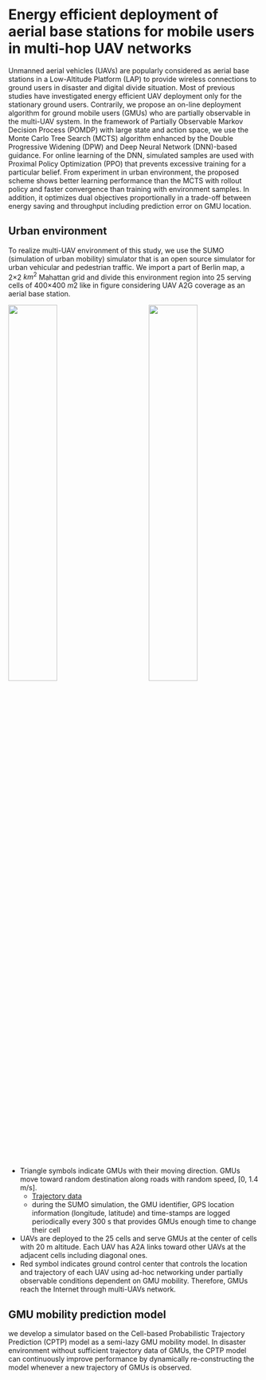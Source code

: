# Energy efficient deployment of aerial base stations for mobile users in multi-hop UAV networks

Unmanned aerial vehicles (UAVs) are popularly considered as aerial base stations in a Low-Altitude Platform (LAP) to provide
wireless connections to ground users in disaster and digital divide situation. Most of previous studies have investigated energy
efficient UAV deployment only for the stationary ground users. Contrarily, we propose an on-line deployment algorithm for ground
mobile users (GMUs) who are partially observable in the multi-UAV system. In the framework of Partially Observable Markov
Decision Process (POMDP) with large state and action space, we use the Monte Carlo Tree Search (MCTS) algorithm enhanced
by the Double Progressive Widening (DPW) and Deep Neural Network (DNN)-based guidance. For online learning of the DNN,
simulated samples are used with Proximal Policy Optimization (PPO) that prevents excessive training for a particular belief. From
experiment in urban environment, the proposed scheme shows better learning performance than the MCTS with rollout policy and
faster convergence than training with environment samples. In addition, it optimizes dual objectives proportionally in a trade-off
between energy saving and throughput including prediction error on GMU location.


## Urban environment 
To realize multi-UAV environment of this study, we use the SUMO (simulation of urban mobility) simulator that is an open source simulator for urban vehicular and pedestrian traffic. We import a part of Berlin map, a 2×2 $km^2$ Mahattan grid and divide this environment region into 25 serving cells of 400×400 $m2$ like in figure considering UAV A2G coverage as an aerial base station. 
  

<img src="https://user-images.githubusercontent.com/73271891/234551258-12ab758f-aae0-45f1-a0a8-c1ceb273bd14.jpg" width="44%"/><img align="right" src="https://user-images.githubusercontent.com/73271891/234551083-da5a95a8-7bf9-4733-81c0-74b460f517bc.jpg" width="44%"/>

- Triangle symbols indicate GMUs with their moving direction. GMUs move toward random destination along roads with random speed, [0, 1.4 m/s].
  - [Trajectory data](https://github.com/kyungho-ryu/u2g_POMDPy/tree/master/mobility/original_trajectory)
  - during the SUMO simulation, the GMU identifier, GPS location information (longitude, latitude) and time-stamps are logged periodically every 300 s that provides GMUs enough time to change their cell
- UAVs are deployed to the 25 cells and serve GMUs at the center of cells with 20 m altitude. Each UAV has A2A links toward other UAVs at the adjacent cells including diagonal ones.
- Red symbol indicates ground control center that controls the location and trajectory of each UAV using ad-hoc networking under partially observable conditions dependent on GMU mobility. Therefore, GMUs reach the Internet through multi-UAVs network. 

## GMU mobility prediction model

we develop a simulator based on the Cell-based Probabilistic Trajectory Prediction (CPTP) model as a semi-lazy GMU mobility model. In disaster environment without sufficient trajectory data of GMUs, the CPTP model can continuously improve performance by dynamically re-constructing the model whenever a new trajectory of GMUs is observed. 
